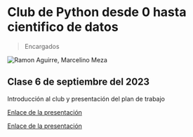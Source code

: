 # Club de Python desde 0 hasta cientifico de datos

> Encargados 

![Ramon Aguirre, Marcelino Meza](https://readme-typing-svg.herokuapp.com/?font=Inter&color=2271b3&size=30&weight=700&lines=Ramon+Aguirre;Marcelino+Meza)

## Clase 6 de septiembre del 2023

Introducción al club y presentación del plan de trabajo

<a href="https://docs.google.com/presentation/d/10aD5ToYBiv6tfvD5o3F6i1cBCguzC2su/edit?usp=sharing&ouid=107033355803005114913&rtpof=true&sd=true">Enlace de la presentación</a>

<a href="https://docs.google.com/presentation/d/10aD5ToYBiv6tfvD5o3F6i1cBCguzC2su/edit?usp=sharing&ouid=107033355803005114913&rtpof=true&sd=true">Enlace de la presentación</a>